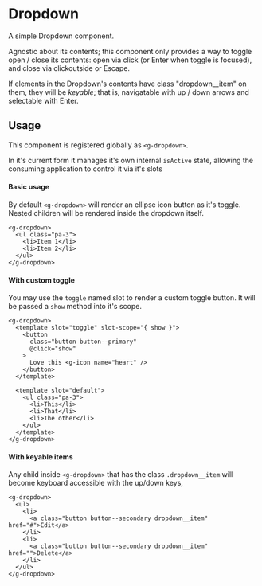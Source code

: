 # Dropdown

A simple Dropdown component.

Agnostic about its contents; this component only provides a way to toggle
open / close its contents: open via click (or Enter when toggle is focused),
and close via clickoutside or Escape.

If elements in the Dropdown's contents have class "dropdown__item" on them,
they will be _keyable_; that is, navigatable with up / down arrows and
selectable with Enter.

## Usage

This component is registered globally as `<g-dropdown>`.

In it's current form it manages it's own internal `isActive` state, allowing the consuming application to control it via
it's slots

#### Basic usage

By default `<g-dropdown>` will render an ellipse icon button as it's toggle. Nested children will be rendered inside the dropdown itself.

```
<g-dropdown>
  <ul class="pa-3">
    <li>Item 1</li>
    <li>Item 2</li>
  </ul>
</g-dropdown>
```

#### With custom toggle

You may use the `toggle` named slot to render a custom toggle button. It will be passed a `show` method into it's scope.

```
<g-dropdown>
  <template slot="toggle" slot-scope="{ show }">
    <button
      class="button button--primary"
      @click="show"
    >
      Love this <g-icon name="heart" />
    </button>
  </template>

  <template slot="default">
    <ul class="pa-3">
      <li>This</li>
      <li>That</li>
      <li>The other</li>
    </ul>
  </template>
</g-dropdown>
```

#### With keyable items

Any child inside `<g-dropdown>` that has the class `.dropdown__item` will become keyboard accessible with the up/down keys,

```
<g-dropdown>
  <ul>
    <li>
      <a class="button button--secondary dropdown__item" href="#">Edit</a>
    </li>
    <li>
      <a class="button button--secondary dropdown__item" href="">Delete</a>
    </li>
  </ul>
</g-dropdown>
```
